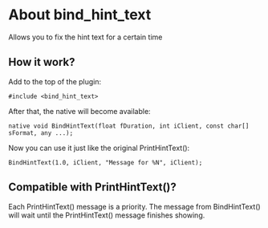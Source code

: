 # About bind_hint_text
Allows you to fix the hint text for a certain time

## How it work?
Add to the top of the plugin:
```pawn
#include <bind_hint_text>
```

After that, the native will become available:
```pawn
native void BindHintText(float fDuration, int iClient, const char[] sFormat, any ...);
```
Now you can use it just like the original PrintHintText():
```pawn
BindHintText(1.0, iClient, "Message for %N", iClient);
```

## Compatible with PrintHintText()?
Each PrintHintText() message is a priority. 
The message from BindHintText() will wait until the PrintHintText() message finishes showing.
